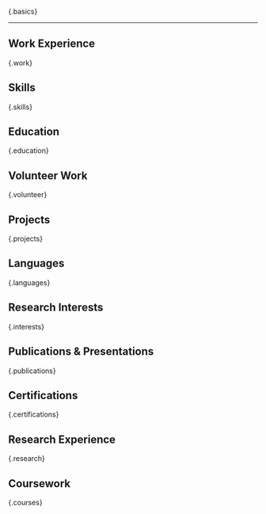 
{.basics}

---

## Work Experience
{.work}

## Skills
{.skills}

## Education
{.education}

## Volunteer Work
{.volunteer}

## Projects
{.projects}

## Languages
{.languages}

## Research Interests
{.interests}

## Publications & Presentations
{.publications}

## Certifications
{.certifications}

## Research Experience
{.research}

## Coursework
{.courses}
